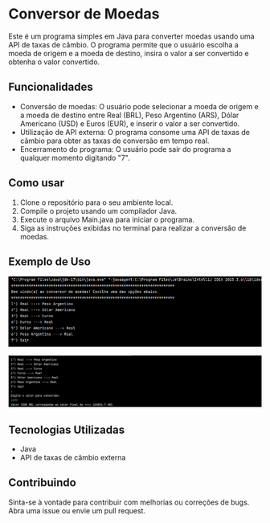 # Conversor de Moedas

Este é um programa simples em Java para converter moedas usando uma API de taxas de câmbio. O programa permite que o usuário escolha a moeda de origem e a moeda de destino, insira o valor a ser convertido e obtenha o valor convertido.

## Funcionalidades

- Conversão de moedas: O usuário pode selecionar a moeda de origem e a moeda de destino entre Real (BRL), Peso Argentino (ARS), Dólar Americano (USD) e Euros (EUR), e inserir o valor a ser convertido.
- Utilização de API externa: O programa consome uma API de taxas de câmbio para obter as taxas de conversão em tempo real.
- Encerramento do programa: O usuário pode sair do programa a qualquer momento digitando "7".

## Como usar

1. Clone o repositório para o seu ambiente local.
2. Compile o projeto usando um compilador Java.
3. Execute o arquivo Main.java para iniciar o programa.
4. Siga as instruções exibidas no terminal para realizar a conversão de moedas.

## Exemplo de Uso

![Exemplo JAVA 1](https://github.com/Jlucas-1/DesafioAluraJava1/blob/main/img/Exemplo%20JAVA%201.png)

![Exemplo JAVA 2](https://github.com/Jlucas-1/DesafioAluraJava1/blob/main/img/Exemplo%20JAVA%202.png)


## Tecnologias Utilizadas

- Java
- API de taxas de câmbio externa

## Contribuindo

Sinta-se à vontade para contribuir com melhorias ou correções de bugs. Abra uma issue ou envie um pull request.
